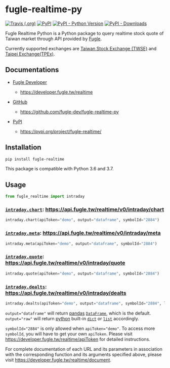 # fugle-realtime-py

[![Travis (.org)](https://img.shields.io/travis/fugle-dev/fugle-realtime-py.svg)](https://travis-ci.org/fugle-dev/fugle-realtime-py)
[![PyPI](https://img.shields.io/pypi/v/fugle-realtime.svg)](https://pypi.org/project/fugle-realtime/)
[![PyPI - Python Version](https://img.shields.io/pypi/pyversions/fugle-realtime.svg)](https://pypi.org/project/fugle-realtime/)
[![PyPI - Downloads](https://img.shields.io/pypi/dm/fugle-realtime.svg)](https://pypi.org/project/fugle-realtime/)

Fugle Realtime Python is a Python package to query realtime stock quote of Taiwan market through API provided by [Fugle](https://www.fugle.tw/).

Currently supported exchanges are [Taiwan Stock Exchange (TWSE)](http://www.twse.com.tw/) and [Taipei Exchange(TPEx)](https://www.tpex.org.tw/).

## Documentations

-   [Fugle Developer](https://developer.fugle.tw/)

    -   https://developer.fugle.tw/realtime

-   [GitHub](https://github.com/)

    -   https://github.com/fugle-dev/fugle-realtime-py

-   [PyPI](https://pypi.org/)

    -   https://pypi.org/project/fugle-realtime/

## Installation

```sh
pip install fugle-realtime
```

This package is compatible with Python 3.6 and 3.7.

## Usage

```py
from fugle_realtime import intraday
```

### [`intraday.chart`](https://developer.fugle.tw/realtime/document#/Intraday/get_intraday_chart): https://api.fugle.tw/realtime/v0/intraday/chart

```py
intraday.chart(apiToken="demo", output="dataframe", symbolId="2884")
```

### [`intraday.meta`](https://developer.fugle.tw/realtime/document#/Intraday/get_intraday_meta): https://api.fugle.tw/realtime/v0/intraday/meta

```py
intraday.meta(apiToken="demo", output="dataframe", symbolId="2884")
```

### [`intraday.quote`](https://developer.fugle.tw/realtime/document#/Intraday/get_intraday_quote): https://api.fugle.tw/realtime/v0/intraday/quote

```py
intraday.quote(apiToken="demo", output="dataframe", symbolId="2884")
```

### [`intraday.dealts`](https://developer.fugle.tw/realtime/document#/Intraday/get_intraday_dealts): https://api.fugle.tw/realtime/v0/intraday/dealts

```py
intraday.dealts(apiToken="demo", output="dataframe", symbolId="2884", limit=50, offset=0)
```

`output="dataframe"` will return [pandas](https://pandas.pydata.org/) [`DataFrame`](https://pandas.pydata.org/pandas-docs/stable/reference/frame.html), which is the default. `output="raw"` will return [python](https://www.python.org/) built-in [`dict`](https://docs.python.org/3/library/stdtypes.html#dict) or [`list`](https://docs.python.org/3/library/stdtypes.html#list) accordingly.

`symbolId="2884"` is only allowed when `apiToken="demo"`. To access more `symbolId`, you will have to get your own `apiToken`. Please visit https://developer.fugle.tw/realtime/apiToken for detailed instructions.

For complete documentation of each URL and its parameters in association with the corresponding function and its arguments specified above, please visit https://developer.fugle.tw/realtime/document.

